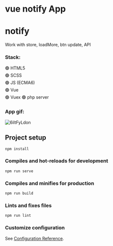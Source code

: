 # vue notify App   

# notify
Work with store, loadMore, btn update, API    

### Stack:    
:green_circle: HTML5       
:green_circle: SCSS          
:green_circle: JS (ECMA6)              
:green_circle: Vue   
:green_circle: Vuex
:green_circle: php server   

### App gif:   
![6iltFyLdon](https://user-images.githubusercontent.com/86303341/143471252-34792257-52c2-4ac9-b0c7-7b5cb4d22171.gif)

   

## Project setup
```
npm install
```

### Compiles and hot-reloads for development
```
npm run serve
```

### Compiles and minifies for production
```
npm run build
```

### Lints and fixes files
```
npm run lint
```

### Customize configuration
See [Configuration Reference](https://cli.vuejs.org/config/).
